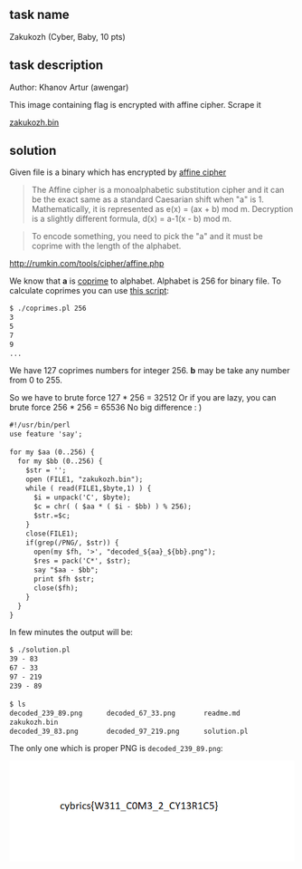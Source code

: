 ## task name
Zakukozh (Cyber, Baby, 10 pts) 

## task description
Author: Khanov Artur (awengar)

This image containing flag is encrypted with affine cipher. Scrape it

[zakukozh.bin](zakukozh.bin)

## solution
Given file is a binary which has encrypted by [affine cipher](https://en.wikipedia.org/wiki/Affine_cipher)

>The Affine cipher is a monoalphabetic substitution cipher and it can be the exact same as a standard Caesarian shift when "a" is 1. Mathematically, it is represented as e(x) = (ax + b) mod m. Decryption is a slightly different formula, d(x) = a-1(x - b) mod m.

>To encode something, you need to pick the "a" and it must be coprime with the length of the alphabet. 

http://rumkin.com/tools/cipher/affine.php

We know that **a** is [coprime](https://en.wikipedia.org/wiki/Coprime_integers) to alphabet.
Alphabet is 256 for binary file.
To calculate coprimes you can use [this script](https://github.com/c00c00r00c00/scripts/tree/master/coprimes):
```
$ ./coprimes.pl 256
3
5
7
9
...
```
We have 127 coprimes numbers for integer 256.
**b** may be take any number from 0 to 255.

So we have to brute force 127 * 256 = 32512
Or if you are lazy, you can brute force 256 * 256 = 65536
No big difference : )

```
#!/usr/bin/perl
use feature 'say';

for my $aa (0..256) {
  for my $bb (0..256) {
    $str = '';
    open (FILE1, "zakukozh.bin"); 
    while ( read(FILE1,$byte,1) ) {
      $i = unpack('C', $byte);
      $c = chr( ( $aa * ( $i - $bb) ) % 256);
      $str.=$c;
    }
    close(FILE1);
    if(grep(/PNG/, $str)) {
      open(my $fh, '>', "decoded_${aa}_${bb}.png");
      $res = pack('C*', $str);
      say "$aa - $bb";
      print $fh $str;
      close($fh);
    }
  }
}
```

In few minutes the output will be:
```
$ ./solution.pl
39 - 83
67 - 33
97 - 219
239 - 89

$ ls
decoded_239_89.png      decoded_67_33.png       readme.md               zakukozh.bin
decoded_39_83.png       decoded_97_219.png      solution.pl
```

The only one which is proper PNG is `decoded_239_89.png`:

![flag](decoded_239_89.png)
